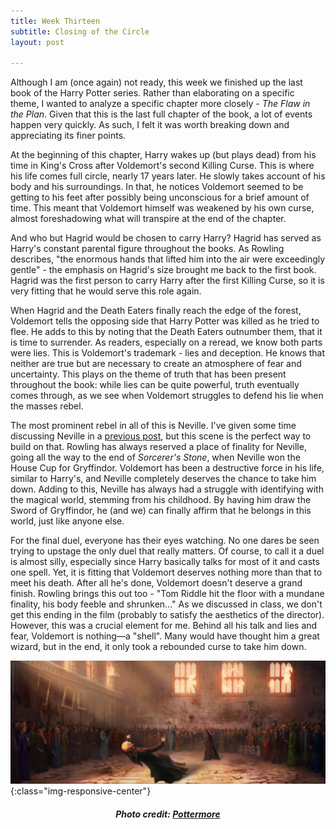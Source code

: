 ```yaml
---
title: Week Thirteen
subtitle: Closing of the Circle
layout: post

---
```


Although I am (once again) not ready, this week we finished up the last book of the Harry Potter series. Rather than elaborating on a specific theme, I wanted to analyze a specific chapter more closely - *The Flaw in the Plan*. Given that this is the last full chapter of the book, a lot of events happen very quickly. As such, I felt it was worth breaking down and appreciating its finer points.

At the beginning of this chapter, Harry wakes up (but plays dead) from his time in King's Cross after Voldemort's second Killing Curse. This is where his life comes full circle, nearly 17 years later. He slowly takes account of his body and his surroundings. In that, he notices Voldemort seemed to be getting to his feet after possibly being unconscious for a brief amount of time. This meant that Voldemort himself was weakened by his own curse, almost foreshadowing what will transpire at the end of the chapter. 

And who but Hagrid would be chosen to carry Harry? Hagrid has served as Harry's constant parental figure throughout the books. As Rowling describes, "the enormous hands that lifted him into the air were exceedingly gentle" - the emphasis on Hagrid's size brought me back to the first book. Hagrid was the first person to carry Harry after the first Killing Curse, so it is very fitting that he would serve this role again. 

When Hagrid and the Death Eaters finally reach the edge of the forest, Voldemort tells the opposing side that Harry Potter was killed as he tried to flee. He adds to this by noting that the Death Eaters outnumber them, that it is time to surrender. As readers, especially on a reread, we know both parts were lies. This is Voldemort's trademark - lies and deception. He knows that neither are true but are necessary to create an atmosphere of fear and uncertainty. This plays on the theme of truth that has been present throughout the book: while lies can be quite powerful, truth eventually comes through, as we see when Voldemort struggles to defend his lie when the masses rebel. 

The most prominent rebel in all of this is Neville. I've given some time discussing Neville in a [previous post](#week-eight), but this scene is the perfect way to build on that. Rowling has always reserved a place of finality for Neville, going all the way to the end of *Sorcerer's Stone*, when Neville won the House Cup for Gryffindor. Voldemort has been a destructive force in his life, similar to Harry's, and Neville completely deserves the chance to take him down. Adding to this, Neville has always had a struggle with identifying with the magical world, stemming from his childhood. By having him draw the Sword of Gryffindor, he (and we) can finally affirm that he belongs in this world, just like anyone else.

For the final duel, everyone has their eyes watching. No one dares be seen trying to upstage the only duel that really matters. Of course, to call it a duel is almost silly, especially since Harry basically talks for most of it and casts one spell. Yet, it is fitting that Voldemort deserves nothing more than that to meet his death. After all he's done, Voldemort doesn't deserve a grand finish. Rowling brings this out too - "Tom Riddle hit the floor with a mundane finality, his body feeble and shrunken..." As we discussed in class, we don't get this ending in the film (probably to satisfy the aesthetics of the director). However, this was a crucial element for me. Behind all his talk and lies and fear, Voldemort is nothing—a "shell". Many would have thought him a great wizard, but in the end, it only took a rebounded curse to take him down. 

![Grindelwald's Speech](/assets/images/Voldemort_PM_B7C36M2_TheFinalBattle_Moment.jpg){:class="img-responsive-center"}
<h5><center>Photo credit: <a href="https://www.pottermore.com/image/the-death-of-lord-voldemort" target="_blank">Pottermore</a></center></h5>